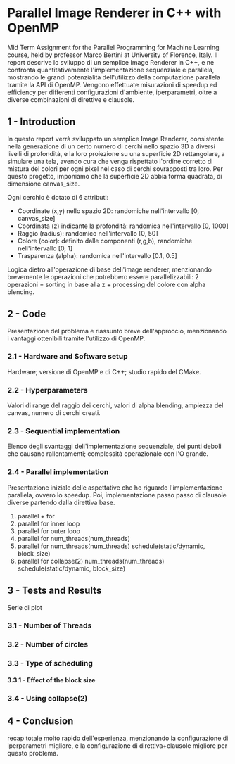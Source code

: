 # Parallel Image Renderer in C++ with OpenMP

Mid Term Assignment for the Parallel Programming for Machine Learning course, held by professor Marco Bertini at University of Florence, Italy. Il report descrive lo sviluppo di un semplice Image Renderer in C++, e ne confronta quantitativamente l'implementazione sequenziale e parallela, mostrando le grandi potenzialità dell'utilizzo della computazione parallela tramite la API di OpenMP. Vengono effettuate misurazioni di speedup ed efficiency per differenti configurazioni d'ambiente, iperparametri, oltre a diverse combinazioni di direttive e clausole.

## 1 - Introduction
In questo report verrà sviluppato un semplice Image Renderer, consistente nella generazione di un certo numero di cerchi nello spazio 3D a diversi livelli di profondità, e la loro proiezione su una superficie 2D rettangolare, a simulare una tela, avendo cura che venga rispettato l'ordine corretto di mistura dei colori per ogni pixel nel caso di cerchi sovrapposti tra loro. Per questo progetto, imponiamo che la superficie 2D abbia forma quadrata, di dimensione canvas_size.

Ogni cerchio è dotato di 6 attributi:
- Coordinate (x,y) nello spazio 2D: randomiche nell'intervallo [0, canvas_size]
- Coordinata (z) indicante la profondità: randomica nell'intervallo [0, 1000]
- Raggio (radius): randomico nell'intervallo [0, 50]
- Colore (color): definito dalle componenti (r,g,b), randomiche nell'intervallo [0, 1]
- Trasparenza (alpha): randomica nell'intervallo [0.1, 0.5]

 


Logica dietro all'operazione di base dell'image renderer, menzionando brevemente le operazioni che potrebbero essere parallelizzabili: 2 operazioni = sorting in base alla z + processing del colore con alpha blending.

## 2 - Code
Presentazione del problema e riassunto breve dell'approccio, menzionando i vantaggi ottenibili tramite l'utilizzo di OpenMP.

### 2.1 - Hardware and Software setup
Hardware; versione di OpenMP e di C++; studio rapido del CMake.

### 2.2 - Hyperparameters
Valori di range del raggio dei cerchi, valori di alpha blending, ampiezza del canvas, numero di cerchi creati.

### 2.3 - Sequential implementation
Elenco degli svantaggi dell'implementazione sequenziale, dei punti deboli che causano rallentamenti; complessità operazionale con l'O grande.

### 2.4 - Parallel implementation
Presentazione iniziale delle aspettative che ho riguardo l'implementazione parallela, ovvero lo speedup.
Poi, implementazione passo passo di clausole diverse partendo dalla direttiva base.
1. parallel + for
2. parallel for inner loop
3. parallel for outer loop
4. parallel for num_threads(num_threads)
5. parallel for num_threads(num_threads) schedule(static/dynamic, block_size)
6. parallel for collapse(2) num_threads(num_threads) schedule(static/dynamic, block_size)

## 3 - Tests and Results
Serie di plot

### 3.1 - Number of Threads

### 3.2 - Number of circles

### 3.3 - Type of scheduling

#### 3.3.1 - Effect of the block size

### 3.4 - Using collapse(2)

## 4 - Conclusion
recap totale molto rapido dell'esperienza, menzionando la configurazione di iperparametri migliore, e la configurazione di direttiva+clausole migliore per questo problema.
